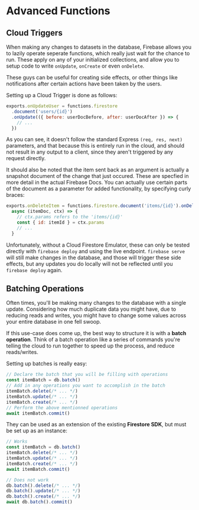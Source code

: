 # Advanced Functions

## Cloud Triggers

When making any changes to datasets in the database, Firebase allows you to lazily operate seperate functions, which really just wait for the chance to run. These apply on any of your initialized collections, and allow you to setup code to write `onUpdate`, `onCreate` or even `onDelete`.

These guys can be useful for creating side effects, or other things like notifications after certain actions have been taken by the users.

Setting up a Cloud Trigger is done as follows:

```js
exports.onUpdateUser = functions.firestore
  .document('users/{id}')
  .onUpdate(({ before: userDocBefore, after: userDocAfter }) => {
    // ...
  })
```

As you can see, it doesn't follow the standard Express `(req, res, next)` parameters, and that because this is entirely run in the cloud, and should not result in any output to a client, since they aren't triggered by any request directly.

It should also be noted that the item sent back as an argument is actually a snapshot document of the change that just occured. These are specfied in more detail in the actual Firebase Docs. You can actually use certain parts of the document as a parameter for added functionality, by specifying curly braces:

```js
exports.onDeleteItem = functions.firestore.document('items/{id}').onDelete(
  async (itemDoc, ctx) => {
    // ctx.params refers to the 'items/{id}'
    const { id: itemId } = ctx.params
    // ...
  }
```

Unfortunately, without a Cloud Firestore Emulator, these can only be tested directly with `firebase deploy` and using the live endpoint. `firebase serve` will still make changes in the database, and those will trigger these side effects, but any updates you do locally will not be reflected until you `firebase deploy` again.

## Batching Operations

Often times, you'll be making many changes to the database with a single update. Considering how much duplicate data you might have, due to reducing reads and writes, you might have to change some values across your entire database in one fell swoop.

If this use-case does come up, the best way to structure it is with a **batch operation**. Think of a batch operation like a series of commands you're telling the cloud to run together to speed up the process, and reduce reads/writes.

Setting up batches is really easy:

```js
// Declare the batch that you will be filling with operations
const itemBatch = db.batch()
// Add in any operations you want to accomplish in the batch
itemBatch.delete(/* ... */)
itemBatch.update(/* ... */)
itemBatch.create(/* ... */)
// Perform the above mentionned operations
await itemBatch.commit()
```

They can be used as an extension of the existing **Firestore SDK**, but must be set up as an instance:

```js
// Works
const itemBatch = db.batch()
itemBatch.delete(/* ... */)
itemBatch.update(/* ... */)
itemBatch.create(/* ... */)
await itemBatch.commit()
```

```js
// Does not work
db.batch().delete(/* ... */)
db.batch().update(/* ... */)
db.batch().create(/* ... */)
await db.batch().commit()
```
